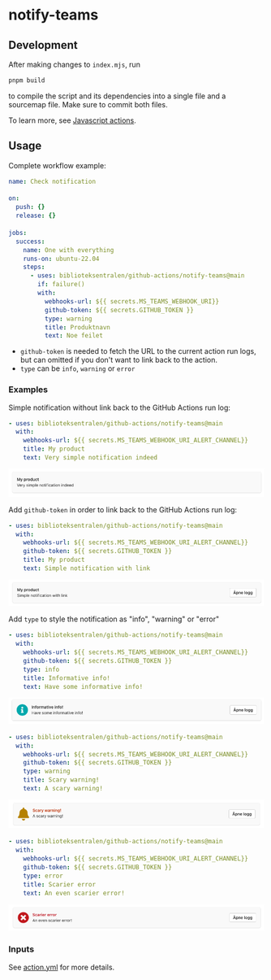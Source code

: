 # notify-teams

## Development

After making changes to `index.mjs`, run

```sh
pnpm build
```

to compile the script and its dependencies into a single file and a sourcemap file.
Make sure to commit both files.

To learn more, see [Javascript actions](https://docs.github.com/en/actions/creating-actions/creating-a-javascript-action).

## Usage

Complete workflow example:

```yaml
name: Check notification

on:
  push: {}
  release: {}

jobs:
  success:
    name: One with everything
    runs-on: ubuntu-22.04
    steps:
      - uses: biblioteksentralen/github-actions/notify-teams@main
        if: failure()
        with:
          webhooks-url: ${{ secrets.MS_TEAMS_WEBHOOK_URI}}
          github-token: ${{ secrets.GITHUB_TOKEN }}
          type: warning
          title: Produktnavn
          text: Noe feilet
```

* `github-token` is needed to fetch the URL to the current action run logs,
but can omitted if you don't want to link back to the action.
* `type` can be `info`, `warning` or `error`

### Examples

Simple notification without link back to the GitHub Actions run log:

```yaml
- uses: biblioteksentralen/github-actions/notify-teams@main
  with:
    webhooks-url: ${{ secrets.MS_TEAMS_WEBHOOK_URI_ALERT_CHANNEL}}
    title: My product
    text: Very simple notification indeed
```

![Simple notification](./screenshots/simple.png)

Add `github-token` in order to link back to the GitHub Actions run log:

```yaml
- uses: biblioteksentralen/github-actions/notify-teams@main
  with:
    webhooks-url: ${{ secrets.MS_TEAMS_WEBHOOK_URI_ALERT_CHANNEL}}
    github-token: ${{ secrets.GITHUB_TOKEN }}
    title: My product
    text: Simple notification with link
```

![Simple notification with link](./screenshots/simple-with-link.png)

Add `type` to style the notification as "info", "warning" or "error"

```yaml
- uses: biblioteksentralen/github-actions/notify-teams@main
  with:
    webhooks-url: ${{ secrets.MS_TEAMS_WEBHOOK_URI_ALERT_CHANNEL}}
    github-token: ${{ secrets.GITHUB_TOKEN }}
    type: info
    title: Informative info!
    text: Have some informative info!
```

![Simple info notification](./screenshots/info.png)

```yaml
- uses: biblioteksentralen/github-actions/notify-teams@main
  with:
    webhooks-url: ${{ secrets.MS_TEAMS_WEBHOOK_URI_ALERT_CHANNEL}}
    github-token: ${{ secrets.GITHUB_TOKEN }}
    type: warning
    title: Scary warning!
    text: A scary warning!
```

![Simple warning notification](./screenshots/warning.png)

```yaml
- uses: biblioteksentralen/github-actions/notify-teams@main
  with:
    webhooks-url: ${{ secrets.MS_TEAMS_WEBHOOK_URI_ALERT_CHANNEL}}
    github-token: ${{ secrets.GITHUB_TOKEN }}
    type: error
    title: Scarier error
    text: An even scarier error!
```

![Simple error notification](./screenshots/error.png)

### Inputs

See [action.yml](action.yml) for more details.
